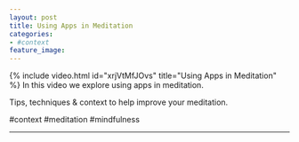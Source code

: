 ```yaml
---
layout: post
title: Using Apps in Meditation
categories:
- #context
feature_image: 
---
```


{% include video.html id="xrjVtMfJOvs" title="Using Apps in Meditation" %}
In this video we explore using apps in meditation.

Tips, techniques & context to help improve your meditation. 

#context #meditation #mindfulness 

---
